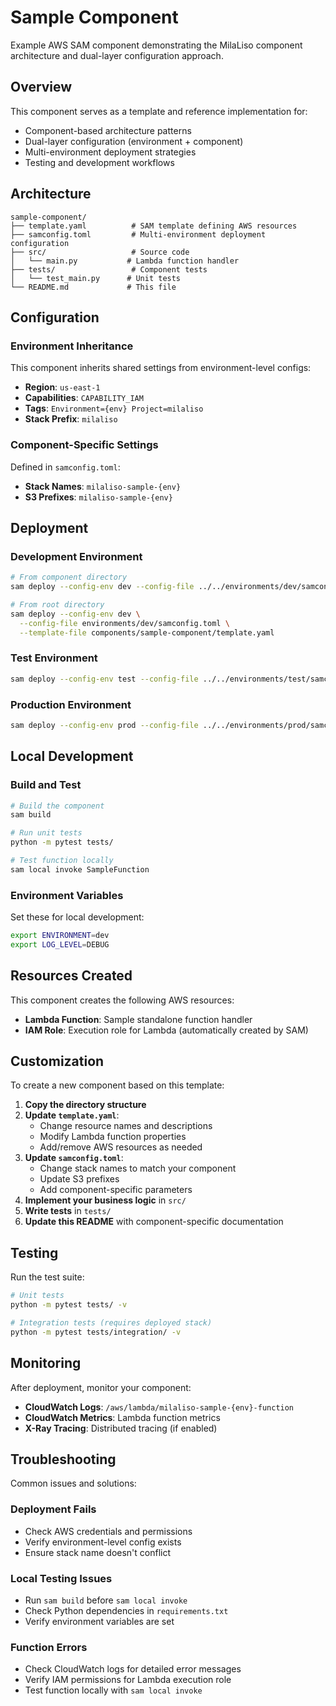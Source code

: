 # Sample Component

Example AWS SAM component demonstrating the MilaLiso component architecture and dual-layer configuration approach.

## Overview

This component serves as a template and reference implementation for:
- Component-based architecture patterns
- Dual-layer configuration (environment + component)
- Multi-environment deployment strategies
- Testing and development workflows

## Architecture

```
sample-component/
├── template.yaml          # SAM template defining AWS resources
├── samconfig.toml         # Multi-environment deployment configuration
├── src/                   # Source code
│   └── main.py           # Lambda function handler
├── tests/                 # Component tests
│   └── test_main.py      # Unit tests
└── README.md             # This file
```

## Configuration

### Environment Inheritance
This component inherits shared settings from environment-level configs:
- **Region**: `us-east-1`
- **Capabilities**: `CAPABILITY_IAM`
- **Tags**: `Environment={env} Project=milaliso`
- **Stack Prefix**: `milaliso`

### Component-Specific Settings
Defined in `samconfig.toml`:
- **Stack Names**: `milaliso-sample-{env}`
- **S3 Prefixes**: `milaliso-sample-{env}`

## Deployment

### Development Environment
```bash
# From component directory
sam deploy --config-env dev --config-file ../../environments/dev/samconfig.toml

# From root directory
sam deploy --config-env dev \
  --config-file environments/dev/samconfig.toml \
  --template-file components/sample-component/template.yaml
```

### Test Environment
```bash
sam deploy --config-env test --config-file ../../environments/test/samconfig.toml
```

### Production Environment
```bash
sam deploy --config-env prod --config-file ../../environments/prod/samconfig.toml
```

## Local Development

### Build and Test
```bash
# Build the component
sam build

# Run unit tests
python -m pytest tests/

# Test function locally
sam local invoke SampleFunction
```

### Environment Variables
Set these for local development:
```bash
export ENVIRONMENT=dev
export LOG_LEVEL=DEBUG
```

## Resources Created

This component creates the following AWS resources:
- **Lambda Function**: Sample standalone function handler
- **IAM Role**: Execution role for Lambda (automatically created by SAM)

## Customization

To create a new component based on this template:

1. **Copy the directory structure**
2. **Update `template.yaml`**:
   - Change resource names and descriptions
   - Modify Lambda function properties
   - Add/remove AWS resources as needed
3. **Update `samconfig.toml`**:
   - Change stack names to match your component
   - Update S3 prefixes
   - Add component-specific parameters
4. **Implement your business logic** in `src/`
5. **Write tests** in `tests/`
6. **Update this README** with component-specific documentation

## Testing

Run the test suite:
```bash
# Unit tests
python -m pytest tests/ -v

# Integration tests (requires deployed stack)
python -m pytest tests/integration/ -v
```

## Monitoring

After deployment, monitor your component:
- **CloudWatch Logs**: `/aws/lambda/milaliso-sample-{env}-function`
- **CloudWatch Metrics**: Lambda function metrics
- **X-Ray Tracing**: Distributed tracing (if enabled)

## Troubleshooting

Common issues and solutions:

### Deployment Fails
- Check AWS credentials and permissions
- Verify environment-level config exists
- Ensure stack name doesn't conflict

### Local Testing Issues
- Run `sam build` before `sam local invoke`
- Check Python dependencies in `requirements.txt`
- Verify environment variables are set

### Function Errors
- Check CloudWatch logs for detailed error messages
- Verify IAM permissions for Lambda execution role
- Test function locally with `sam local invoke`